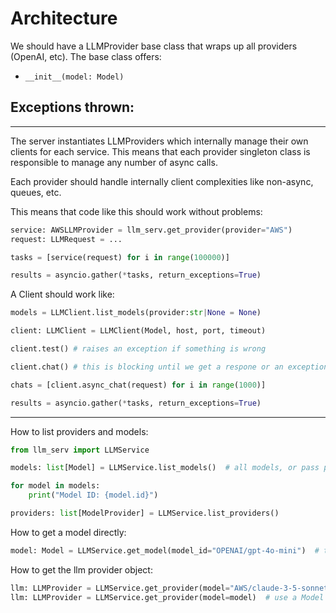 # Architecture

We should have a LLMProvider base class that wraps up all providers (OpenAI, etc).
The base class offers:

- ``__init__(model: Model)``

Exceptions thrown:
-

----

The server instantiates LLMProviders which internally manage their own clients for each service. This means that each provider singleton class is responsible to manage any number of async calls. 

Each provider should handle internally client complexities like non-async, queues, etc.



This means that code like this should work without problems:

```python
service: AWSLLMProvider = llm_serv.get_provider(provider="AWS")
request: LLMRequest = ...

tasks = [service(request) for i in range(100000)]

results = asyncio.gather(*tasks, return_exceptions=True)

```

A Client should work like:


```python
models = LLMClient.list_models(provider:str|None = None)

client: LLMClient = LLMClient(Model, host, port, timeout)

client.test() # raises an exception if something is wrong

client.chat() # this is blocking until we get a respone or an exception

chats = [client.async_chat(request) for i in range(1000)]

results = asyncio.gather(*tasks, return_exceptions=True)
```

---



How to list providers and models:

```python
from llm_serv import LLMService

models: list[Model] = LLMService.list_models()  # all models, or pass provider="str" to filter a specific provider

for model in models:
    print("Model ID: {model.id}")

providers: list[ModelProvider] = LLMService.list_providers()
```
 
How to get a model directly:

```python
model: Model = LLMService.get_model(model_id="OPENAI/gpt-4o-mini")  # throws exceptions/ModelNotFoundException if there is no such model
```

How to get the llm provider object:

```python
llm: LLMProvider = LLMService.get_provider(model="AWS/claude-3-5-sonnet")
llm: LLMProvider = LLMService.get_provider(model=model)  # use a Model from the list_models() or get_model()
```
